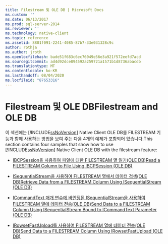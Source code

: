 ```yaml
---
title: Filestream 및 OLE DB | Microsoft Docs
ms.custom: ''
ms.date: 06/13/2017
ms.prod: sql-server-2014
ms.reviewer: ''
ms.technology: native-client
ms.topic: reference
ms.assetid: 8801f091-2241-4085-87b7-33e031328c9c
author: rothja
ms.author: jroth
ms.openlocfilehash: bade51f683c6ec76049e56e3a921f572eefd7acd
ms.sourcegitcommit: ad4d92dce894592a259721a1571b1d8736abacdb
ms.translationtype: MT
ms.contentlocale: ko-KR
ms.lasthandoff: 08/04/2020
ms.locfileid: "87653316"
---
```

# <a name="filestream-and-ole-db"></a><span data-ttu-id="79e05-102">Filestream 및 OLE DB</span><span class="sxs-lookup"><span data-stu-id="79e05-102">Filestream and OLE DB</span></span>
  <span data-ttu-id="79e05-103">이 섹션에는 [!INCLUDE[ssNoVersion](../../../includes/ssnoversion-md.md)] Native Client OLE DB를 FILESTREAM 기능과 함께 사용하는 방법을 보여 주는 다음 4개의 예제가 포함되어 있습니다.</span><span class="sxs-lookup"><span data-stu-id="79e05-103">This section contains four samples that show how to use [!INCLUDE[ssNoVersion](../../../includes/ssnoversion-md.md)] Native Client OLE DB with the filestream feature:</span></span>  
  
-   [<span data-ttu-id="79e05-104">IBCPSession을 사용하여 파일에 대한 FILESTREAM 열 읽기&#40;OLE DB&#41;</span><span class="sxs-lookup"><span data-stu-id="79e05-104">Read a FILESTREAM Column to File Using IBCPSession &#40;OLE DB&#41;</span></span>](../../native-client-ole-db-interfaces/ibcpsession-ole-db.md)  
  
-   [<span data-ttu-id="79e05-105">ISequentialStream을 사용하여 FILESTREAM 열에서 데이터 검색&#40;OLE DB&#41;</span><span class="sxs-lookup"><span data-stu-id="79e05-105">Retrieve Data from a FILESTREAM Column Using ISequentialStream &#40;OLE DB&#41;</span></span>](retrieve-data-from-a-filestream-column-using-isequentialstream-ole-db.md)  
  
-   [<span data-ttu-id="79e05-106">ICommandText 매개 변수에 바인딩된 ISequentialStream을 사용하여 FILESTREAM 열에 데이터 전송&#40;OLE DB&#41;</span><span class="sxs-lookup"><span data-stu-id="79e05-106">Send Data to a FILESTREAM Column Using ISequentialStream Bound to ICommandText Parameter &#40;OLE DB&#41;</span></span>](send-data-to-filestream-isequentialstream-bound-to-icommandtext.md)  
  
-   [<span data-ttu-id="79e05-107">IRowsetFastUpload를 사용하여 FILESTREAM 열에 데이터 전송&#40;OLE DB&#41;</span><span class="sxs-lookup"><span data-stu-id="79e05-107">Send Data to a FILESTREAM Column Using IRowsetFastUpload &#40;OLE DB&#41;</span></span>](send-data-to-a-filestream-column-using-irowsetfastupload-ole-db.md)  
  
  
